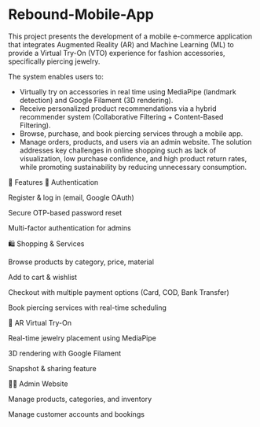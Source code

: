 # Rebound-Mobile-App
This project presents the development of a mobile e-commerce application that integrates Augmented Reality (AR) and Machine Learning (ML) to provide a Virtual Try-On (VTO) experience for fashion accessories, specifically piercing jewelry.

The system enables users to:
  - Virtually try on accessories in real time using MediaPipe (landmark detection) and Google Filament (3D rendering).
  - Receive personalized product recommendations via a hybrid recommender system (Collaborative Filtering + Content-Based Filtering).
  - Browse, purchase, and book piercing services through a mobile app.
  - Manage orders, products, and users via an admin website.
The solution addresses key challenges in online shopping such as lack of visualization, low purchase confidence, and high product return rates, while promoting sustainability by reducing unnecessary consumption.

🚀 Features
🔐 Authentication

Register & log in (email, Google OAuth)

Secure OTP-based password reset

Multi-factor authentication for admins

🛍️ Shopping & Services

Browse products by category, price, material

Add to cart & wishlist

Checkout with multiple payment options (Card, COD, Bank Transfer)

Book piercing services with real-time scheduling

📱 AR Virtual Try-On

Real-time jewelry placement using MediaPipe

3D rendering with Google Filament

Snapshot & sharing feature

👩‍💼 Admin Website

Manage products, categories, and inventory

Manage customer accounts and bookings
